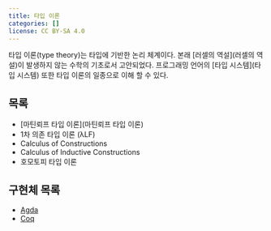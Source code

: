 ```yaml
---
title: 타입 이론
categories: []
license: CC BY-SA 4.0
---
```


타입 이론(type theory)는 타입에 기반한 논리 체계이다.
본래 [러셀의 역설](러셀의 역설)이 발생하지 않는 수학의 기초로서 고안되었다.
프로그래밍 언어의 [타입 시스템](타입 시스템) 또한 타입 이론의 일종으로 이해 할 수 있다.

## 목록
* [마틴뢰프 타입 이론](마틴뢰프 타입 이론)
* 1차 의존 타입 이론 (λLF)
* Calculus of Constructions
* Calculus of Inductive Constructions
* 호모토피 타입 이론

## 구현체 목록
* [Agda](Agda)
* [Coq](Coq)
